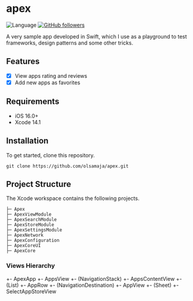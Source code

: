 # apex

![Language](https://img.shields.io/badge/language-Swift%205.4-orange.svg)
[![GitHub followers](https://img.shields.io/github/followers/olsamaja.svg?style=social&label=Follow&style=flat-square)]()

A very sample app developed in Swift, which I use as a playground to test frameworks, design patterns and some other tricks.

## Features

- [x] View apps rating and reviews
- [x] Add new apps as favorites

## Requirements

- iOS 16.0+
- Xcode 14.1

## Installation

To get started, clone this repository.

```
git clone https://github.com/olsamaja/apex.git
```

## Project Structure

The Xcode workspace contains the following projects.

    ├─ Apex
    ├─ ApexViewModule
    ├─ ApexSearchModule
    ├─ ApexStoreModule
    ├─ ApexSettingsModule
    ├─ ApexNetwork
    ├─ ApexConfiguration
    ├─ ApexCoreUI
    ├─ ApexCore

### Views Hierarchy

+- ApexApp
	+- AppsView
		+- (NavigationStack)
			+- AppsContentView
				+- (List)
					+- AppRow
				+- (NavigationDestination)
					+- AppView
		+- (Sheet)
			+- SelectAppStoreView

